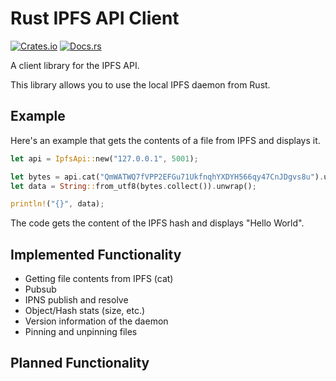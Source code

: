 # Rust IPFS API Client

[![Crates.io](https://img.shields.io/crates/v/ipfsapi.svg)](https://crates.io/crates/ipfsapi) [![Docs.rs](https://img.shields.io/badge/docs-ipfsapi-brightgreen.svg)](https://docs.rs/ipfsapi)

A client library for the IPFS API.

This library allows you to use the local IPFS daemon from Rust.

## Example

Here's an example that gets the contents of a file from IPFS and displays it.

```rust
let api = IpfsApi::new("127.0.0.1", 5001);

let bytes = api.cat("QmWATWQ7fVPP2EFGu71UkfnqhYXDYH566qy47CnJDgvs8u").unwrap();
let data = String::from_utf8(bytes.collect()).unwrap();

println!("{}", data);
```

The code gets the content of the IPFS hash and displays "Hello World".

## Implemented Functionality

* Getting file contents from IPFS (cat)
* Pubsub
* IPNS publish and resolve
* Object/Hash stats (size, etc.)
* Version information of the daemon
* Pinning and unpinning files

## Planned Functionality

